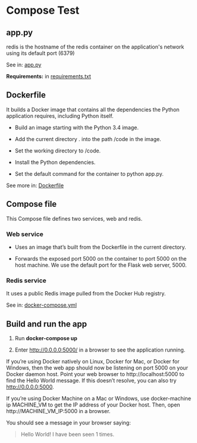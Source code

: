 # Compose Test 

## app.py

redis is the hostname of the redis container on the
application's network using its default port (6379)

See in: [app.py](app.py)

**Requirements:** in [requirements.txt](requirements.txt)

## Dockerfile

It builds a Docker image that contains all the
dependencies the Python application requires, including
Python itself.

* Build an image starting with the Python 3.4 image.

* Add the current directory . into the path /code
in the image.

* Set the working directory to /code.

* Install the Python dependencies.

* Set the default command for the container to
python app.py.

See more in: [Dockerfile](Dockerfile)

## Compose file

This Compose file defines two services, web and redis.

### Web service

* Uses an image that’s built from the Dockerfile
in the current directory.

* Forwards the exposed port 5000 on the container to
port 5000 on the host machine. We use the default port
for the Flask web server, 5000.

### Redis service

It uses a public Redis image pulled from the Docker Hub registry.

See in: [docker-compose.yml](docker-compose.yml)

## Build and run the app

1. Run **docker-compose up**

2. Enter http://0.0.0.0:5000/ in a browser to see
the application running.

If you’re using Docker natively on Linux, Docker
for Mac, or Docker for Windows, then the web app
should now be listening on port 5000 on your Docker
daemon host. Point your web browser to
http://localhost:5000 to find the Hello World message.
If this doesn’t resolve, you can also try
http://0.0.0.0:5000.

If you’re using Docker Machine on a Mac or Windows,
use docker-machine ip MACHINE_VM to get the IP address
of your Docker host. Then, open
http://MACHINE_VM_IP:5000 in a browser.

You should see a message in your browser saying:

> Hello World! I have been seen 1 times.
